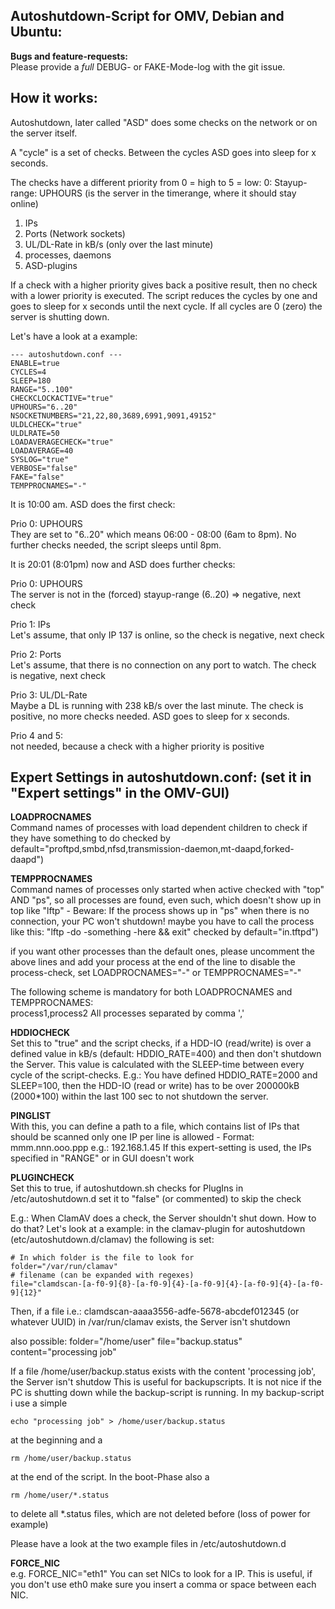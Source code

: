 Autoshutdown-Script for OMV, Debian and Ubuntu:
-----------------------------------------------

__Bugs and feature-requests:__  
Please provide a _full_ DEBUG- or FAKE-Mode-log with the git issue.


How it works:
-------------
Autoshutdown, later called "ASD" does some checks on the network or on the server itself.

A "cycle" is a set of checks. Between the cycles ASD goes into sleep for x seconds.

The checks have a different priority from 0 = high to 5 = low:
0: Stayup-range: UPHOURS (is the server in the timerange, where it should stay online)

1. IPs
2. Ports (Network sockets)
3. UL/DL-Rate in kB/s (only over the last minute)
4. processes, daemons
5. ASD-plugins

If a check with a higher priority gives back a positive result, then no check
with a lower priority is executed. The script reduces the cycles by one and goes
to sleep for x seconds until the next cycle. If all cycles are 0 (zero) the
server is shutting down.

Let's have a look at a example:

    --- autoshutdown.conf ---
    ENABLE=true
    CYCLES=4
    SLEEP=180
    RANGE="5..100"
    CHECKCLOCKACTIVE="true"
    UPHOURS="6..20"
    NSOCKETNUMBERS="21,22,80,3689,6991,9091,49152"
    ULDLCHECK="true"
    ULDLRATE=50
    LOADAVERAGECHECK="true"
    LOADAVERAGE=40
    SYSLOG="true"
    VERBOSE="false"
    FAKE="false"
    TEMPPROCNAMES="-"

It is 10:00 am. ASD does the first check:

Prio 0: UPHOURS  
They are set to "6..20" which means 06:00 - 08:00 (6am to 8pm). No further checks needed, the script sleeps until 8pm.

It is 20:01 (8:01pm) now and ASD does further checks:

Prio 0: UPHOURS  
The server is not in the (forced) stayup-range (6..20) => negative, next check

Prio 1: IPs  
Let's assume, that only IP 137 is online, so the check is negative, next check

Prio 2: Ports  
Let's assume, that there is no connection on any port to watch. The check is negative, next check

Prio 3: UL/DL-Rate  
Maybe a DL is running with 238 kB/s over the last minute. The check is positive, no more checks needed.
ASD goes to sleep for x seconds.

Prio 4 and 5:  
not needed, because a check with a higher priority is positive


Expert Settings in autoshutdown.conf: (set it in "Expert settings" in the OMV-GUI)
-------------------------------------
__LOADPROCNAMES__  
Command names of processes with load dependent children to check if they have something to do
checked by default="proftpd,smbd,nfsd,transmission-daemon,mt-daapd,forked-daapd")

__TEMPPROCNAMES__  
Command names of processes only started when active
checked with "top" AND "ps", so all processes are found, even such, which doesn't show up in top
like "lftp" - Beware: If the process shows up in "ps" when there is no connection, your PC won't shutdown!
maybe you have to call the process like this: "lftp -do -something -here && exit"
checked by default="in.tftpd")

if you want other processes than the default ones, please uncomment the above lines and add your process at the end of the line
to disable the process-check, set LOADPROCNAMES="-" or TEMPPROCNAMES="-"

The following scheme is mandatory for both LOADPROCNAMES and TEMPPROCNAMES:  
process1,process2 
All processes separated by comma ','

__HDDIOCHECK__  
Set this to "true" and the script checks, if a HDD-IO (read/write) is over a defined value in kB/s (default: HDDIO_RATE=400)
and then don't shutdown the Server. This value is calculated with the SLEEP-time between every cycle of the script-checks.
E.g.: You have defined HDDIO_RATE=2000 and SLEEP=100, then the HDD-IO (read or write) has to be over 200000kB (2000*100) within the
last 100 sec to not shutdown the server.

__PINGLIST__  
With this, you can define a path to a file, which contains list of IPs that should be scanned
only one IP per line is allowed - Format: mmm.nnn.ooo.ppp e.g.: 192.168.1.45
If this expert-setting is used, the IPs specified in "RANGE" or in GUI doesn't work

__PLUGINCHECK__  
Set this to true, if autoshutdown.sh checks for PlugIns in /etc/autoshutdown.d
set it to "false" (or commented) to skip the check

E.g.: When ClamAV does a check, the Server shouldn't shut down. How to do that?
Let's look at a example: in the clamav-plugin for autoshutdown (etc/autoshutdown.d/clamav) the following is set:

    # In which folder is the file to look for
    folder="/var/run/clamav"
    # filename (can be expanded with regexes)
    file="clamdscan-[a-f0-9]{8}-[a-f0-9]{4}-[a-f0-9]{4}-[a-f0-9]{4}-[a-f0-9]{12}"

Then, if a file i.e.: clamdscan-aaaa3556-adfe-5678-abcdef012345 (or whatever UUID) in /var/run/clamav exists, the Server isn't shutdown

also possible:
    folder="/home/user"
    file="backup.status"
    content="processing job"

If a file /home/user/backup.status exists with the content 'processing job', the Server isn't shutdow
This is useful for backupscripts. It is not nice if the PC is shutting down while the backup-script is running.
In my backup-script i use a simple

    echo "processing job" > /home/user/backup.status

at the beginning and a

    rm /home/user/backup.status

at the end of the script. In the boot-Phase also a

    rm /home/user/*.status

to delete all *.status files, which are not deleted before (loss of power for example)

Please have a look at the two example files in /etc/autoshutdown.d

__FORCE_NIC__  
e.g. FORCE_NIC="eth1" You can set NICs to look for a IP. This is useful, if
you don't use eth0 make sure you insert a comma or space between each NIC.
